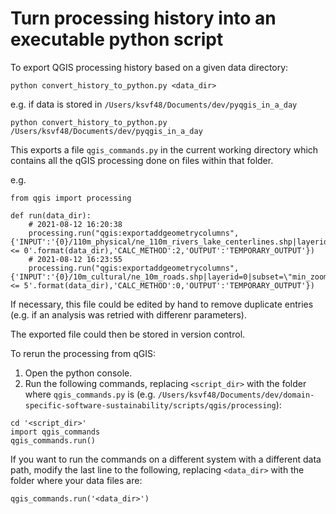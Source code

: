 # Turn processing history into an executable python script

To export QGIS processing history based on a given data directory:

```
python convert_history_to_python.py <data_dir>
```

e.g. if data is stored in `/Users/ksvf48/Documents/dev/pyqgis_in_a_day`

```
python convert_history_to_python.py /Users/ksvf48/Documents/dev/pyqgis_in_a_day
```

This exports a file `qgis_commands.py` in the current working directory which contains all the qGIS processing done on files within that folder.

e.g.

```
from qgis import processing

def run(data_dir):
    # 2021-08-12 16:20:38
    processing.run("qgis:exportaddgeometrycolumns", {'INPUT':'{0}/110m_physical/ne_110m_rivers_lake_centerlines.shp|layerid=0|subset=\"min_zoom\" <= 0'.format(data_dir),'CALC_METHOD':2,'OUTPUT':'TEMPORARY_OUTPUT'})
    # 2021-08-12 16:23:55
    processing.run("qgis:exportaddgeometrycolumns", {'INPUT':'{0}/10m_cultural/ne_10m_roads.shp|layerid=0|subset=\"min_zoom\" <= 5'.format(data_dir),'CALC_METHOD':0,'OUTPUT':'TEMPORARY_OUTPUT'})
```

If necessary, this file could be edited by hand to remove duplicate entries (e.g. if an analysis was retried with differenr parameters).

The exported file could then be stored in version control.

To rerun the processing from qGIS:

1. Open the python console.
2. Run the following commands, replacing `<script_dir>` with the folder where `qgis_commands.py` is (e.g. `/Users/ksvf48/Documents/dev/domain-specific-software-sustainability/scripts/qgis/processing`):

  ```
  cd '<script_dir>'
  import qgis_commands
  qgis_commands.run()
  ```

  If you want to run the commands on a different system with a different data path, modify the last line to the following, replacing `<data_dir>` with the folder where your data files are:

  ```
  qgis_commands.run('<data_dir>')
  ```
